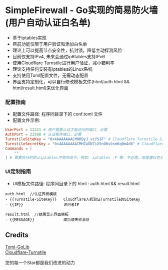 # SimpleFirewall - Go实现的简易防火墙(用户自动认证白名单)
- 基于iptables实现
- 目前功能仅限于用户验证和添加白名单
- 理论上可以提高节点安全性，抗封锁，降低主动探测风险
- 目前仅支持IPv4, 未来会通过ip6tables支持IPv6
- 使用Cloudflare Turnstile进行用户验证，减小错判率
- 理论支持任何安装有iptables的Linux系统
- 支持使用Toml配置文件，无需动态配置
- 界面支持定制化，可以自行修改模板文件(html/auth.html && html/result.html)来优化界面


### 配置指南
- 配置文件路径: 程序同目录下的 conf.toml 文件
- 配置文件示例:
```toml
UserPort = 12321 # 用户需要认证才能访问的端口，必需
AuthPort = 22588 # 认证程序端口，必需
TurnstileSiteKey = "0x4AAAAAAACMHRDyJ_vifS1F" # Cloudflare Turnstile SiteKey，必需
TurnstileSecretKey = "0x4AAAAAAACMHZaUN7iX5nO6vbsm6q0m4d8" # Cloudflare Turnstile SecretKey，必需
Commands = [
    ""
] # 需要执行的防止iptables冲突的命令，例如: iptables -F 等，不必需，但是建议在已经使用iptables的服务器上配置，防止冲突
```

### UI定制指南
- UI模板文件路径: 程序同目录下的 html : auth.html && result.html
```
auth.html  //认证界面模板
- {{Turnstile-SiteKey}}   Cloudflare人机验证Turnstile的SiteKey
- {{IP}}                  访问者IP

result.html  //结果显示界面模板
- {{MESSAGE}}             成功或失败消息
```

## Credits
[Toml-GoLib](https://github.com/pelletier/go-toml)  
[Cloudflare-Turnstile](https://github.com/cloudflare)  

您的每一个Star都是我们改进的动力
